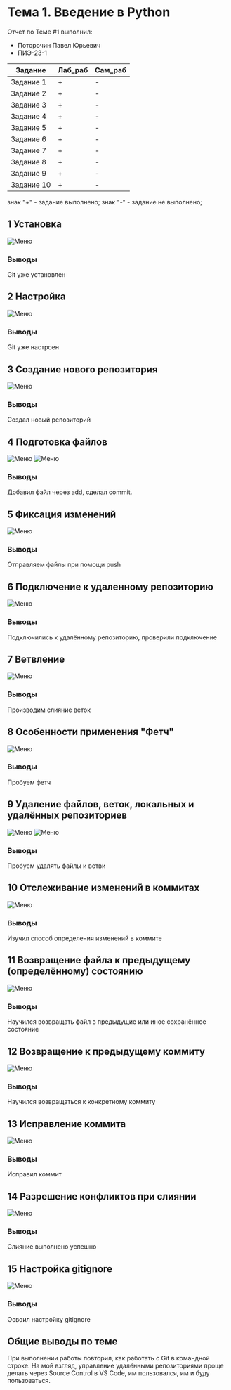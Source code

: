 # Тема 1. Введение в Python
Отчет по Теме #1 выполнил:
- Поторочин Павел Юрьевич
- ПИЭ-23-1

| Задание | Лаб_раб | Сам_раб |
| ------ | ------ | ------ |
| Задание 1 | + | - |
| Задание 2 | + | - |
| Задание 3 | + | - |
| Задание 4 | + | - |
| Задание 5 | + | - |
| Задание 6 | + | - |
| Задание 7 | + | - |
| Задание 8 | + | - |
| Задание 9 | + | - |
| Задание 10 | + | - |

знак "+" - задание выполнено; знак "-" - задание не выполнено;


## 1 Установка

![Меню](https://github.com/daretodream666/Software_Engineering/blob/Tema_1/pics/GitVersion.png)

### Выводы

Git уже установлен

## 2 Настройка

![Меню](https://github.com/daretodream666/Software_Engineering/blob/Tema_1/pics/GitList.png)

### Выводы

Git уже настроен

## 3 Создание нового репозитория

![Меню](https://github.com/daretodream666/Software_Engineering/blob/Tema_1/pics/GitInit.png)

### Выводы

Создал новый репозиторий

## 4 Подготовка файлов

![Меню](https://github.com/daretodream666/Software_Engineering/blob/Tema_1/pics/GitAdd.png)
![Меню](https://github.com/daretodream666/Software_Engineering/blob/Tema_1/pics/GitCommit.png)

### Выводы

Добавил файл через add, сделал commit.

## 5 Фиксация изменений

![Меню](https://github.com/daretodream666/Software_Engineering/blob/Tema_1/pics/GitPush.png)

### Выводы

Отправляем файлы при помощи push

## 6 Подключение к удаленному репозиторию

![Меню](https://github.com/daretodream666/Software_Engineering/blob/Tema_1/pics/GitRemote.png)

### Выводы

Подключились к удалённому репозиторию, проверили подключение

## 7 Ветвление

![Меню](https://github.com/daretodream666/Software_Engineering/blob/Tema_1/pics/GitSwitch.png)

### Выводы

Производим слияние веток

## 8 Особенности применения "Фетч"

![Меню](https://github.com/daretodream666/Software_Engineering/blob/Tema_1/pics/GitFetch.png)

### Выводы

Пробуем фетч

## 9 Удаление файлов, веток, локальных и удалённых репозиториев

![Меню](https://github.com/daretodream666/Software_Engineering/blob/Tema_1/pics/GitRm.png)
![Меню](https://github.com/daretodream666/Software_Engineering/blob/Tema_1/pics/GitPushOriginDelete.png)

### Выводы

Пробуем удалять файлы и ветви

## 10 Отслеживание изменений в коммитах

![Меню](https://github.com/daretodream666/Software_Engineering/blob/Tema_1/pics/GitLogN.png)

### Выводы

Изучил способ определения изменений в коммите

## 11 Возвращение файла к предыдущему (определённому) состоянию

![Меню](https://github.com/daretodream666/Software_Engineering/blob/Tema_1/pics/GitReset.png)

### Выводы

Научился возвращать файл в предыдущие или иное сохранённое состояние

## 12 Возвращение к предыдущему коммиту

![Меню](https://github.com/daretodream666/Software_Engineering/blob/Tema_1/pics/GitDiff.png)

### Выводы

Научился возвращаться к конкретному коммиту

## 13 Исправление коммита

![Меню](https://github.com/daretodream666/Software_Engineering/blob/Tema_1/pics/GitAmend.png)

### Выводы

Исправил коммит

## 14 Разрешение конфликтов при слиянии

![Меню](https://github.com/daretodream666/Software_Engineering/blob/Tema_1/pics/GitMerge.png)

### Выводы

Слияние выполнено успешно

## 15 Настройка gitignore

![Меню](https://github.com/daretodream666/Software_Engineering/blob/Tema_1/pics/GitIgnore.png)

### Выводы

Освоил настройку gitignore

## Общие выводы по теме
При выполнении работы повторил, как работать с Git в командной строке. На мой взгляд, управление удалёнными репозиториями проще делать через Source Control в VS Code, им пользовался, им и буду пользоваться.
